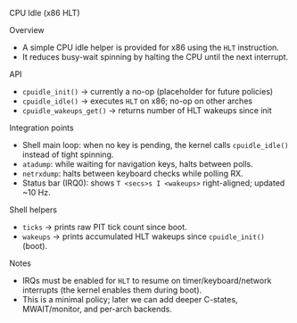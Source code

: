 CPU Idle (x86 HLT)

Overview
- A simple CPU idle helper is provided for x86 using the `HLT` instruction.
- It reduces busy-wait spinning by halting the CPU until the next interrupt.

API
- `cpuidle_init()` → currently a no-op (placeholder for future policies)
- `cpuidle_idle()` → executes `HLT` on x86; no-op on other arches
- `cpuidle_wakeups_get()` → returns number of HLT wakeups since init

Integration points
- Shell main loop: when no key is pending, the kernel calls `cpuidle_idle()` instead of tight spinning.
- `atadump`: while waiting for navigation keys, halts between polls.
- `netrxdump`: halts between keyboard checks while polling RX.
- Status bar (IRQ0): shows `T <secs>s I <wakeups>` right-aligned; updated ~10 Hz.

Shell helpers
- `ticks` → prints raw PIT tick count since boot.
- `wakeups` → prints accumulated HLT wakeups since `cpuidle_init()` (boot).

Notes
- IRQs must be enabled for `HLT` to resume on timer/keyboard/network interrupts (the kernel enables them during boot).
- This is a minimal policy; later we can add deeper C-states, MWAIT/monitor, and per-arch backends.
